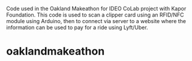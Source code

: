 Code used in the Oakland Makeathon for IDEO CoLab project with Kapor Foundation. This code is used to scan a clipper card using an RFID/NFC module using Arduino, then to connect via server to a website where the information can be used to pay for a ride using Lyft/Uber.

# oaklandmakeathon
